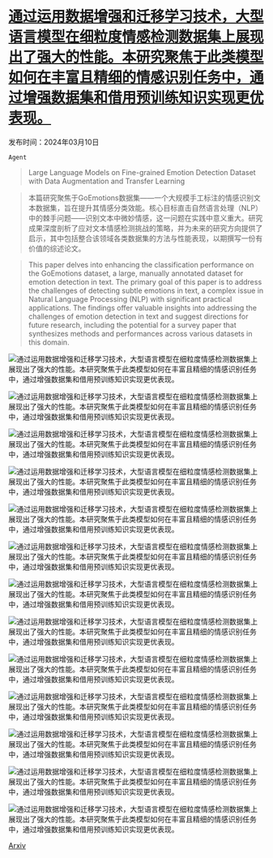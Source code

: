 # [通过运用数据增强和迁移学习技术，大型语言模型在细粒度情感检测数据集上展现出了强大的性能。本研究聚焦于此类模型如何在丰富且精细的情感识别任务中，通过增强数据集和借用预训练知识实现更优表现。](https://arxiv.org/abs/2403.06108)

发布时间：2024年03月10日

`Agent`

> Large Language Models on Fine-grained Emotion Detection Dataset with Data Augmentation and Transfer Learning

> 本篇研究聚焦于GoEmotions数据集——一个大规模手工标注的情感识别文本数据集，旨在提升其情感分类效能。核心目标直击自然语言处理（NLP）中的棘手问题——识别文本中微妙情感，这一问题在实践中意义重大。研究成果深度剖析了应对文本情感检测挑战的策略，并为未来的研究方向提供了启示，其中包括整合该领域各类数据集的方法与性能表现，以期撰写一份有价值的综述论文。

> This paper delves into enhancing the classification performance on the GoEmotions dataset, a large, manually annotated dataset for emotion detection in text. The primary goal of this paper is to address the challenges of detecting subtle emotions in text, a complex issue in Natural Language Processing (NLP) with significant practical applications. The findings offer valuable insights into addressing the challenges of emotion detection in text and suggest directions for future research, including the potential for a survey paper that synthesizes methods and performances across various datasets in this domain.

![通过运用数据增强和迁移学习技术，大型语言模型在细粒度情感检测数据集上展现出了强大的性能。本研究聚焦于此类模型如何在丰富且精细的情感识别任务中，通过增强数据集和借用预训练知识实现更优表现。](../../../paper_images/2403.06108/distributions_2.png)

![通过运用数据增强和迁移学习技术，大型语言模型在细粒度情感检测数据集上展现出了强大的性能。本研究聚焦于此类模型如何在丰富且精细的情感识别任务中，通过增强数据集和借用预训练知识实现更优表现。](../../../paper_images/2403.06108/losses_original.png)

![通过运用数据增强和迁移学习技术，大型语言模型在细粒度情感检测数据集上展现出了强大的性能。本研究聚焦于此类模型如何在丰富且精细的情感识别任务中，通过增强数据集和借用预训练知识实现更优表现。](../../../paper_images/2403.06108/losses_group.png)

![通过运用数据增强和迁移学习技术，大型语言模型在细粒度情感检测数据集上展现出了强大的性能。本研究聚焦于此类模型如何在丰富且精细的情感识别任务中，通过增强数据集和借用预训练知识实现更优表现。](../../../paper_images/2403.06108/losses_ekman.png)

![通过运用数据增强和迁移学习技术，大型语言模型在细粒度情感检测数据集上展现出了强大的性能。本研究聚焦于此类模型如何在丰富且精细的情感识别任务中，通过增强数据集和借用预训练知识实现更优表现。](../../../paper_images/2403.06108/train100.png)

![通过运用数据增强和迁移学习技术，大型语言模型在细粒度情感检测数据集上展现出了强大的性能。本研究聚焦于此类模型如何在丰富且精细的情感识别任务中，通过增强数据集和借用预训练知识实现更优表现。](../../../paper_images/2403.06108/train200.png)

![通过运用数据增强和迁移学习技术，大型语言模型在细粒度情感检测数据集上展现出了强大的性能。本研究聚焦于此类模型如何在丰富且精细的情感识别任务中，通过增强数据集和借用预训练知识实现更优表现。](../../../paper_images/2403.06108/train500.png)

![通过运用数据增强和迁移学习技术，大型语言模型在细粒度情感检测数据集上展现出了强大的性能。本研究聚焦于此类模型如何在丰富且精细的情感识别任务中，通过增强数据集和借用预训练知识实现更优表现。](../../../paper_images/2403.06108/train1000.png)

![通过运用数据增强和迁移学习技术，大型语言模型在细粒度情感检测数据集上展现出了强大的性能。本研究聚焦于此类模型如何在丰富且精细的情感识别任务中，通过增强数据集和借用预训练知识实现更优表现。](../../../paper_images/2403.06108/trainmax.png)

![通过运用数据增强和迁移学习技术，大型语言模型在细粒度情感检测数据集上展现出了强大的性能。本研究聚焦于此类模型如何在丰富且精细的情感识别任务中，通过增强数据集和借用预训练知识实现更优表现。](../../../paper_images/2403.06108/transferlearning.png)

![通过运用数据增强和迁移学习技术，大型语言模型在细粒度情感检测数据集上展现出了强大的性能。本研究聚焦于此类模型如何在丰富且精细的情感识别任务中，通过增强数据集和借用预训练知识实现更优表现。](../../../paper_images/2403.06108/distribution_original.png)

![通过运用数据增强和迁移学习技术，大型语言模型在细粒度情感检测数据集上展现出了强大的性能。本研究聚焦于此类模型如何在丰富且精细的情感识别任务中，通过增强数据集和借用预训练知识实现更优表现。](../../../paper_images/2403.06108/distribution_fullaug.png)

![通过运用数据增强和迁移学习技术，大型语言模型在细粒度情感检测数据集上展现出了强大的性能。本研究聚焦于此类模型如何在丰富且精细的情感识别任务中，通过增强数据集和借用预训练知识实现更优表现。](../../../paper_images/2403.06108/distribution_minority.png)

[Arxiv](https://arxiv.org/abs/2403.06108)